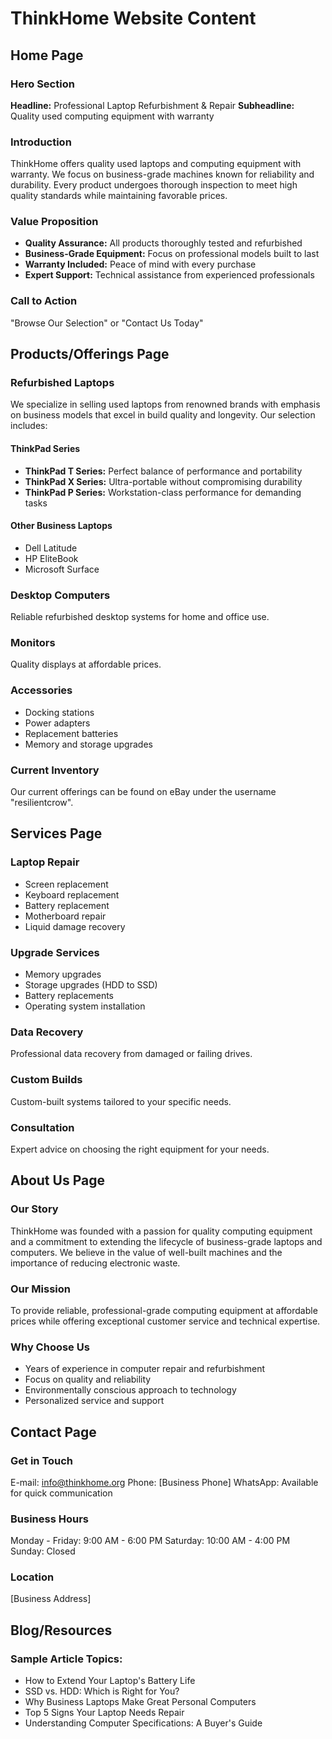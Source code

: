 # ThinkHome Website Content

## Home Page

### Hero Section
**Headline:** Professional Laptop Refurbishment & Repair
**Subheadline:** Quality used computing equipment with warranty

### Introduction
ThinkHome offers quality used laptops and computing equipment with warranty. We focus on business-grade machines known for reliability and durability. Every product undergoes thorough inspection to meet high quality standards while maintaining favorable prices.

### Value Proposition
- **Quality Assurance:** All products thoroughly tested and refurbished
- **Business-Grade Equipment:** Focus on professional models built to last
- **Warranty Included:** Peace of mind with every purchase
- **Expert Support:** Technical assistance from experienced professionals

### Call to Action
"Browse Our Selection" or "Contact Us Today"

## Products/Offerings Page

### Refurbished Laptops
We specialize in selling used laptops from renowned brands with emphasis on business models that excel in build quality and longevity. Our selection includes:

#### ThinkPad Series
- **ThinkPad T Series:** Perfect balance of performance and portability
- **ThinkPad X Series:** Ultra-portable without compromising durability
- **ThinkPad P Series:** Workstation-class performance for demanding tasks

#### Other Business Laptops
- Dell Latitude
- HP EliteBook
- Microsoft Surface

### Desktop Computers
Reliable refurbished desktop systems for home and office use.

### Monitors
Quality displays at affordable prices.

### Accessories
- Docking stations
- Power adapters
- Replacement batteries
- Memory and storage upgrades

### Current Inventory
Our current offerings can be found on eBay under the username "resilientcrow".

## Services Page

### Laptop Repair
- Screen replacement
- Keyboard replacement
- Battery replacement
- Motherboard repair
- Liquid damage recovery

### Upgrade Services
- Memory upgrades
- Storage upgrades (HDD to SSD)
- Battery replacements
- Operating system installation

### Data Recovery
Professional data recovery from damaged or failing drives.

### Custom Builds
Custom-built systems tailored to your specific needs.

### Consultation
Expert advice on choosing the right equipment for your needs.

## About Us Page

### Our Story
ThinkHome was founded with a passion for quality computing equipment and a commitment to extending the lifecycle of business-grade laptops and computers. We believe in the value of well-built machines and the importance of reducing electronic waste.

### Our Mission
To provide reliable, professional-grade computing equipment at affordable prices while offering exceptional customer service and technical expertise.

### Why Choose Us
- Years of experience in computer repair and refurbishment
- Focus on quality and reliability
- Environmentally conscious approach to technology
- Personalized service and support

## Contact Page

### Get in Touch
E-mail: info@thinkhome.org
Phone: [Business Phone]
WhatsApp: Available for quick communication

### Business Hours
Monday - Friday: 9:00 AM - 6:00 PM
Saturday: 10:00 AM - 4:00 PM
Sunday: Closed

### Location
[Business Address]

## Blog/Resources

### Sample Article Topics:
- How to Extend Your Laptop's Battery Life
- SSD vs. HDD: Which is Right for You?
- Why Business Laptops Make Great Personal Computers
- Top 5 Signs Your Laptop Needs Repair
- Understanding Computer Specifications: A Buyer's Guide
